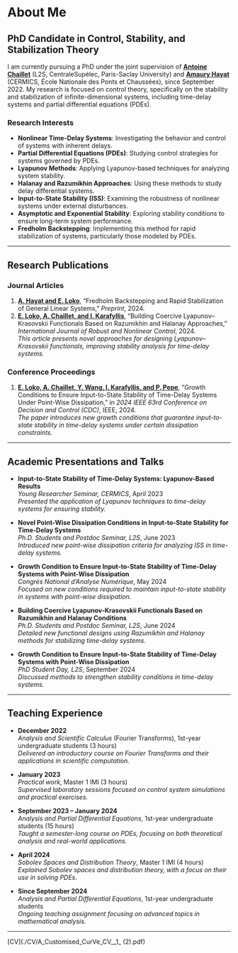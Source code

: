 # About Me

## PhD Candidate in Control, Stability, and Stabilization Theory

I am currently pursuing a PhD under the joint supervision of **[Antoine Chaillet](https://l2s.centralesupelec.fr/u/chaillet-antoine/)** (L2S, CentraleSupélec, Paris-Saclay University) and **[Amaury Hayat](http://cermics.enpc.fr/~hayata/)** (CERMICS, École Nationale des Ponts et Chaussées), since September 2022. My research is focused on control theory, specifically on the stability and stabilization of infinite-dimensional systems, including time-delay systems and partial differential equations (PDEs).

### Research Interests

- **Nonlinear Time-Delay Systems**: Investigating the behavior and control of systems with inherent delays.
- **Partial Differential Equations (PDEs)**: Studying control strategies for systems governed by PDEs.
- **Lyapunov Methods**: Applying Lyapunov-based techniques for analyzing system stability.
- **Halanay and Razumikhin Approaches**: Using these methods to study delay differential systems.
- **Input-to-State Stability (ISS)**: Examining the robustness of nonlinear systems under external disturbances.
- **Asymptotic and Exponential Stability**: Exploring stability conditions to ensure long-term system performance.
- **Fredholm Backstepping**: Implementing this method for rapid stabilization of systems, particularly those modeled by PDEs.

---

## Research Publications

### Journal Articles
1. **[A. Hayat and E. Loko](http://cermics.enpc.fr/~hayata/F_equivalence_general_linear.pdf)**, “Fredholm Backstepping and Rapid Stabilization of General Linear Systems,” *Preprint*, 2024.
2. **[E. Loko, A. Chaillet, and I. Karafyllis](https://onlinelibrary.wiley.com/doi/full/10.1002/rnc.7229)**, “Building Coercive Lyapunov–Krasovskii Functionals Based on Razumikhin and Halanay Approaches,” *International Journal of Robust and Nonlinear Control*, 2024.  
   *This article presents novel approaches for designing Lyapunov–Krasovskii functionals, improving stability analysis for time-delay systems.*

### Conference Proceedings
1. **[E. Loko, A. Chaillet, Y. Wang, I. Karafyllis, and P. Pepe](https://hal.science/hal-04688473/)**, “Growth Conditions to Ensure Input-to-State Stability of Time-Delay Systems Under Point-Wise Dissipation,” in *2024 IEEE 63rd Conference on Decision and Control (CDC)*, IEEE, 2024.  
   *The paper introduces new growth conditions that guarantee input-to-state stability in time-delay systems under certain dissipation constraints.*

---

## Academic Presentations and Talks

- **Input-to-State Stability of Time-Delay Systems: Lyapunov-Based Results**  
  *Young Researcher Seminar, CERMICS*, April 2023  
  *Presented the application of Lyapunov techniques to time-delay systems for ensuring stability.*

- **Novel Point-Wise Dissipation Conditions in Input-to-State Stability for Time-Delay Systems**  
  *Ph.D. Students and Postdoc Seminar, L2S*, June 2023  
  *Introduced new point-wise dissipation criteria for analyzing ISS in time-delay systems.*

- **Growth Condition to Ensure Input-to-State Stability of Time-Delay Systems with Point-Wise Dissipation**  
  *Congrès National d’Analyse Numérique*, May 2024  
  *Focused on new conditions required to maintain input-to-state stability in systems with point-wise dissipation.*

- **Building Coercive Lyapunov-Krasovskii Functionals Based on Razumikhin and Halanay Conditions**  
  *Ph.D. Students and Postdoc Seminar, L2S*, June 2024  
  *Detailed new functional designs using Razumikhin and Halanay methods for stabilizing time-delay systems.*

- **Growth Condition to Ensure Input-to-State Stability of Time-Delay Systems with Point-Wise Dissipation**  
  *PhD Student Day, L2S*, September 2024  
  *Discussed methods to strengthen stability conditions in time-delay systems.*

---

## Teaching Experience

- **December 2022**  
  *Analysis and Scientific Calculus* (Fourier Transforms), 1st-year undergraduate students (3 hours)  
  *Delivered an introductory course on Fourier Transforms and their applications in scientific computation.*

- **January 2023**  
  *Practical work*, Master 1 IMI (3 hours)  
  *Supervised laboratory sessions focused on control system simulations and practical exercises.*

- **September 2023 – January 2024**  
  *Analysis and Partial Differential Equations*, 1st-year undergraduate students (15 hours)  
  *Taught a semester-long course on PDEs, focusing on both theoretical analysis and real-world applications.*

- **April 2024**  
  *Sobolev Spaces and Distribution Theory*, Master 1 IMI (4 hours)  
  *Explained Sobolev spaces and distribution theory, with a focus on their use in solving PDEs.*

- **Since September 2024**  
  *Analysis and Partial Differential Equations*, 1st-year undergraduate students  
  *Ongoing teaching assignment focusing on advanced topics in mathematical analysis.*

---
[CV](./CV/A_Customised_CurVe_CV__1_ (2).pdf)


